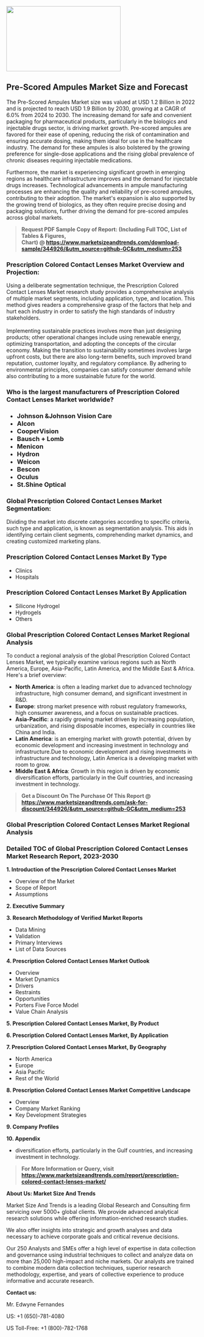 <p><img class="alignnone size-medium wp-image-20088" src="https://ffe5etoiles.com/wp-content/uploads/2024/12/MST1-300x171.png" alt="" width="300" height="171" /></p><h2>Pre-Scored Ampules Market Size and Forecast</h2><p>The Pre-Scored Ampules Market size was valued at USD 1.2 Billion in 2022 and is projected to reach USD 1.9 Billion by 2030, growing at a CAGR of 6.0% from 2024 to 2030. The increasing demand for safe and convenient packaging for pharmaceutical products, particularly in the biologics and injectable drugs sector, is driving market growth. Pre-scored ampules are favored for their ease of opening, reducing the risk of contamination and ensuring accurate dosing, making them ideal for use in the healthcare industry. The demand for these ampules is also bolstered by the growing preference for single-dose applications and the rising global prevalence of chronic diseases requiring injectable medications.</p><p>Furthermore, the market is experiencing significant growth in emerging regions as healthcare infrastructure improves and the demand for injectable drugs increases. Technological advancements in ampule manufacturing processes are enhancing the quality and reliability of pre-scored ampules, contributing to their adoption. The market's expansion is also supported by the growing trend of biologics, as they often require precise dosing and packaging solutions, further driving the demand for pre-scored ampules across global markets.</p></p><blockquote id="" class=""><strong>Request PDF Sample Copy of Report: (Including Full TOC, List of Tables &amp; Figures, Chart)&nbsp;@&nbsp;<strong><a href="https://www.marketsizeandtrends.com/download-sample/344926/&utm_source=github-GC&utm_medium=253" target="_blank">https://www.marketsizeandtrends.com/download-sample/344926/&utm_source=github-GC&utm_medium=253</a></strong></strong></blockquote><h3 id="" class="">Prescription Colored Contact Lenses Market&nbsp;Overview and Projection:</h3><p id="" class="">Using a deliberate segmentation technique, the Prescription Colored Contact Lenses Market research study provides a comprehensive analysis of multiple market segments, including application, type, and location. This method gives readers a comprehensive grasp of the factors that help and hurt each industry in order to satisfy the high standards of industry stakeholders. <br /> <br />Implementing sustainable practices involves more than just designing products; other operational changes include using renewable energy, optimizing transportation, and adopting the concepts of the circular economy. Making the transition to sustainability sometimes involves large upfront costs, but there are also long-term benefits, such improved brand reputation, customer loyalty, and regulatory compliance. By adhering to environmental principles, companies can satisfy consumer demand while also contributing to a more sustainable future for the world.</p><h3 id="" class="">Who is the largest manufacturers of&nbsp;Prescription Colored Contact Lenses Market worldwide?</h3><h3 class=""><p><ul><li>Johnson &Johnson Vision Care </li><li> Alcon </li><li> CooperVision </li><li> Bausch + Lomb </li><li> Menicon </li><li> Hydron </li><li> Weicon </li><li> Bescon </li><li> Oculus </li><li> St.Shine Optical</li></ul></p></h3><h3 id="" class="">Global&nbsp;Prescription Colored Contact Lenses Market Segmentation:</h3><p id="" class="">Dividing the market into discrete categories according to specific criteria, such type and application, is known as segmentation analysis. This aids in identifying certain client segments, comprehending market dynamics, and creating customized marketing plans.</p><h3 id="" class="">Prescription Colored Contact Lenses Market&nbsp;By Type</h3><p><p><ul><li>Clinics</li><li> Hospitals</p></li></ul></p></p><h3 id="" class="">Prescription Colored Contact Lenses Market&nbsp;By Application</h3><p class=""><p><ul><li>Silicone Hydrogel</li><li> Hydrogels</li><li> Others</li></ul></p></p><h3 id="" class="">Global Prescription Colored Contact Lenses Market Regional Analysis</h3><p id="" class="">To conduct a regional analysis of the global Prescription Colored Contact Lenses Market, we typically examine various regions such as North America, Europe, Asia-Pacific, Latin America, and the Middle East &amp; Africa. Here's a brief overview:</p><ul><li><strong>North America</strong>: is often a leading market due to advanced technology infrastructure, high consumer demand, and significant investment in R&amp;D.</li><li><strong>Europe</strong>: strong market presence with robust regulatory frameworks, high consumer awareness, and a focus on sustainable practices.</li><li><strong>Asia-Pacific</strong>: a rapidly growing market driven by increasing population, urbanization, and rising disposable incomes, especially in countries like China and India.</li><li><strong>Latin America</strong>: is an emerging market with growth potential, driven by economic development and increasing investment in technology and infrastructure.Due to economic development and rising investments in infrastructure and technology, Latin America is a developing market with room to grow.</li><li><strong>Middle East &amp; Africa</strong>: Growth in this region is driven by economic diversification efforts, particularly in the Gulf countries, and increasing investment in technology.</li></ul><blockquote id="" class=""><strong>Get a Discount On The Purchase Of This Report @ <strong><a href="https://www.marketsizeandtrends.com/ask-for-discount/344926/&utm_source=github-GC&utm_medium=253" target="_blank">https://www.marketsizeandtrends.com/ask-for-discount/344926/&utm_source=github-GC&utm_medium=253</a></strong></strong></blockquote><h3 id="" class="">Global Prescription Colored Contact Lenses Market Regional Analysis</h3><h3 id="" class="">Detailed TOC of Global Prescription Colored Contact Lenses Market Research Report, 2023-2030</h3><p id="" class=""><strong>1. Introduction of the Prescription Colored Contact Lenses Market</strong></p><ul><li>Overview of the Market</li><li>Scope of Report</li><li>Assumptions</li></ul><p id="" class=""><strong>2. Executive Summary</strong></p><p id="" class=""><strong>3. Research Methodology of Verified Market Reports</strong></p><ul><li>Data Mining</li><li>Validation</li><li>Primary Interviews</li><li>List of Data Sources</li></ul><p id="" class=""><strong>4. Prescription Colored Contact Lenses Market Outlook</strong></p><ul><li>Overview</li><li>Market Dynamics</li><li>Drivers</li><li>Restraints</li><li>Opportunities</li><li>Porters Five Force Model</li><li>Value Chain Analysis</li></ul><p id="" class=""><strong>5. Prescription Colored Contact Lenses Market, By Product</strong></p><p id="" class=""><strong>6. Prescription Colored Contact Lenses Market, By Application</strong></p><p id="" class=""><strong>7. Prescription Colored Contact Lenses Market, By Geography</strong></p><ul><li>North America</li><li>Europe</li><li>Asia Pacific</li><li>Rest of the World</li></ul><p id="" class=""><strong>8. Prescription Colored Contact Lenses Market Competitive Landscape</strong></p><ul><li>Overview</li><li>Company Market Ranking</li><li>Key Development Strategies</li></ul><p id="" class=""><strong>9. Company Profiles</strong></p><p id="" class=""><strong>10. Appendix</strong></p><ul><li>diversification efforts, particularly in the Gulf countries, and increasing investment in technology.</li></ul><blockquote id="" class=""><strong>For More Information or Query, visit <strong><strong><a href="https://www.marketsizeandtrends.com/report/prescription-colored-contact-lenses-market/" target="_blank">https://www.marketsizeandtrends.com/report/prescription-colored-contact-lenses-market/</a></strong></strong></strong></blockquote><p id="" class=""><strong>About Us: Market Size And Trends</strong></p><p id="" class="">Market Size And Trends is a leading Global Research and Consulting firm servicing over 5000+ global clients. We provide advanced analytical research solutions while offering information-enriched research studies.</p><p id="" class="">We also offer insights into strategic and growth analyses and data necessary to achieve corporate goals and critical revenue decisions.</p><p id="" class="">Our 250 Analysts and SMEs offer a high level of expertise in data collection and governance using industrial techniques to collect and analyze data on more than 25,000 high-impact and niche markets. Our analysts are trained to combine modern data collection techniques, superior research methodology, expertise, and years of collective experience to produce informative and accurate research.</p><p id="" class=""><strong>Contact us:</strong></p><p id="" class="">Mr. Edwyne Fernandes</p><p id="" class="">US: +1 (650)-781-4080</p><p id="" class="">US Toll-Free: +1 (800)-782-1768</p>
